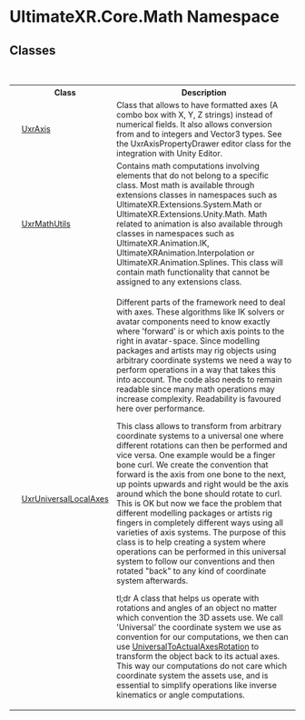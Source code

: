 # UltimateXR.Core.Math Namespace

## Classes
&nbsp;<table><tr><th></th><th>Class</th><th>Description</th></tr><tr><td>![Public class](media/pubclass.gif "Public class")</td><td><a href="T_UltimateXR_Core_Math_UxrAxis">UxrAxis</a></td><td>
Class that allows to have formatted axes (A combo box with X, Y, Z strings) instead of numerical fields. It also allows conversion from and to integers and Vector3 types. See the UxrAxisPropertyDrawer editor class for the integration with Unity Editor.</td></tr><tr><td>![Public class](media/pubclass.gif "Public class")</td><td><a href="T_UltimateXR_Core_Math_UxrMathUtils">UxrMathUtils</a></td><td>
Contains math computations involving elements that do not belong to a specific class. Most math is available through extensions classes in namespaces such as UltimateXR.Extensions.System.Math or UltimateXR.Extensions.Unity.Math. Math related to animation is also available through classes in namespaces such as UltimateXR.Animation.IK, UltimateXRAnimation.Interpolation or UltimateXR.Animation.Splines. This class will contain math functionality that cannot be assigned to any extensions class.</td></tr><tr><td>![Public class](media/pubclass.gif "Public class")</td><td><a href="T_UltimateXR_Core_Math_UxrUniversalLocalAxes">UxrUniversalLocalAxes</a></td><td>

Different parts of the framework need to deal with axes. These algorithms like IK solvers or avatar components need to know exactly where 'forward' is or which axis points to the right in avatar-space. Since modelling packages and artists may rig objects using arbitrary coordinate systems we need a way to perform operations in a way that takes this into account. The code also needs to remain readable since many math operations may increase complexity. Readability is favoured here over performance.

This class allows to transform from arbitrary coordinate systems to a universal one where different rotations can then be performed and vice versa. One example would be a finger bone curl. We create the convention that forward is the axis from one bone to the next, up points upwards and right would be the axis around which the bone should rotate to curl. This is OK but now we face the problem that different modelling packages or artists rig fingers in completely different ways using all varieties of axis systems. The purpose of this class is to help creating a system where operations can be performed in this universal system to follow our conventions and then rotated "back" to any kind of coordinate system afterwards.

tl;dr A class that helps us operate with rotations and angles of an object no matter which convention the 3D assets use. We call 'Universal' the coordinate system we use as convention for our computations, we then can use <a href="P_UltimateXR_Core_Math_UxrUniversalLocalAxes_UniversalToActualAxesRotation">UniversalToActualAxesRotation</a> to transform the object back to its actual axes. This way our computations do not care which coordinate system the assets use, and is essential to simplify operations like inverse kinematics or angle computations.</td></tr></table>&nbsp;
